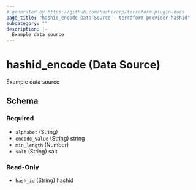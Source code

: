```yaml
---
# generated by https://github.com/hashicorp/terraform-plugin-docs
page_title: "hashid_encode Data Source - terraform-provider-hashid"
subcategory: ""
description: |-
  Example data source
---
```


# hashid_encode (Data Source)

Example data source



<!-- schema generated by tfplugindocs -->
## Schema

### Required

- `alphabet` (String)
- `encode_value` (String) string
- `min_length` (Number)
- `salt` (String) salt

### Read-Only

- `hash_id` (String) hashid
